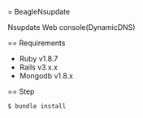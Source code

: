 = BeagleNsupdate

Nsupdate Web console(DynamicDNS)

== Requirements

* Ruby v1.8.7
* Rails v3.x.x
* Mongodb v1.8.x

== Step

    $ bundle install

